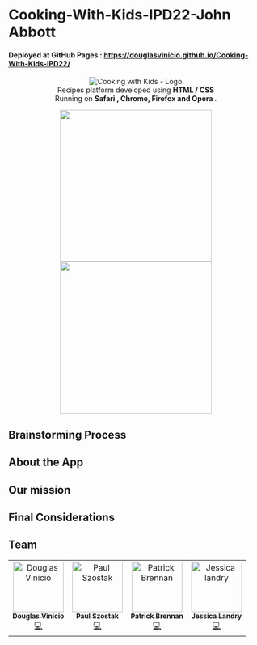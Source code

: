 # Cooking-With-Kids-IPD22-John Abbott 
#### Deployed at GitHub Pages : https://douglasvinicio.github.io/Cooking-With-Kids-IPD22/



<p align="center">
  <img  alt="Cooking with Kids - Logo" src="https://trello-attachments.s3.amazonaws.com/5ed9b7d9778b035759fc1041/679x382/7c1c335e017249b1d942043fa42d9866/header-banner.jpg" height="auto" /><br/>
  <span>Recipes platform developed using <b> HTML / CSS </b></span><br/>
  <span>Running on <b>Safari , Chrome, Firefox and Opera </b>. </span><br/>
</p>

<!-- header section -->


<!-- show case/gif section -->
<p align="center">
    <img alt="" height="300" src="" />
    <img alt="" height="300" src="" />

  </a>
</p>

## Brainstorming Process 



## About the App



## Our mission



## Final Considerations



## Team

<table>
  <tr>
    <td align="center"><a href="https://www.linkedin.com/in/douglasvinicio/"><img src="https://trello-attachments.s3.amazonaws.com/5eab8674a86a907c46dbf222/128x128/72740d1400b95b82bea9ea85b7c1b592/douglasvinicio.png" width="100px;" alt="Douglas Vinicio"/><br /><sub><b>Douglas Vinicio</b></sub></a><br /><a href="https://github.com/douglasvinicio"title="Code">💻</a></td>
    <td align="center"><a href="https://www.linkedin.com/in/"><img src="" width="100px;" alt="Paul Szostak"/><br /><sub><b>Paul Szostak</b></sub></a><br /><a href="https://github.com/"title="Code">💻</a></td>
     <td align="center"><a href="https://www.linkedin.com/in/"><img src="" width="100px;" alt="Patrick Brennan"/><br /><sub><b>Patrick Brennan</b></sub></a><br /><a href="https://github.com/"title="Code">💻</a></td>
    <td align="center"><a href="https://www.linkedin.com/in/"><img src="" width="100px;" alt="Jessica landry"/><br /><sub><b>Jessica Landry</b></sub></a><br /><a href="https://github.com/netoht/"title="Code">💻</a></td>

</table>

<!-- ALL-CONTRIBUTORS-LIST:END -->